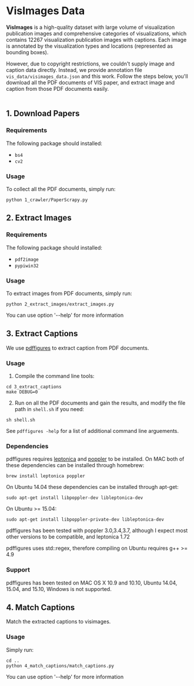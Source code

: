 # VisImages Data

<b>VisImages</b> is a high-quality dataset with large volume of visualization publication images and comprehensive categories 
of visualizations, which contains 12267 visualization publication images with captions. Each image is annotated by the 
visualization types and locations (represented as bounding boxes).<br>

However, due to copyright restrictions, we couldn't supply image and caption data directly. Instead, we provide annotation 
file `vis_data/visimages_data.json` and this work. 
Follow the steps below, you'll download all the PDF documents of VIS paper, and extract image and caption from those PDF documents easily.<br>
<br>

## 1. Download Papers
### Requirements
The following package should installed:
* `bs4`
* `cv2`

### Usage
To collect all the PDF documents, simply run:<br>
```
python 1_crawler/PaperScrapy.py
```

## 2. Extract Images
### Requirements
The following package should installed:
* `pdf2image`
* `pypiwin32`

### Usage
To extract images from PDF documents, simply run:<br>
```
python 2_extract_images/extract_images.py
```
You can use option '--help' for more information
<br>

## 3. Extract Captions
We use [pdffigures](http://pdffigures.allenai.org/) to extract caption from PDF documents.

### Usage

1. Compile the command line tools:

```
cd 3_extract_captions
make DEBUG=0
```

2. Run on all the PDF documents and gain the results, and modify the file path in `shell.sh` if you need:

```
sh shell.sh
```

See ```pdffigures -help``` for a list of additional command line arguements.

### Dependencies
pdffigures requires [leptonica](http://www.leptonica.com/) and [poppler](http://poppler.freedesktop.org/) to be installed.
On MAC both of these dependencies can be installed through homebrew:

```
brew install leptonica poppler
```

On Ubuntu 14.04 these dependencies can be installed through apt-get:

```
sudo apt-get install libpoppler-dev libleptonica-dev
```

On Ubuntu >= 15.04:

```
sudo apt-get install libpoppler-private-dev libleptonica-dev
```

pdffigures has been tested with poppler 3.0,3.4,3.7, although I expect most other versions to be compatible, and leptonica 1.72

pdffigures uses std::regex, therefore compiling on Ubuntu requires g++ >= 4.9

### Support
pdffigures has been tested on MAC OS X 10.9 and 10.10, Ubuntu 14.04, 15.04, and 15.10, Windows is not supported.
<br>

## 4. Match Captions
Match the extracted captions to visimages.

### Usage
Simply run:
```
cd ..
python 4_match_captions/match_captions.py
```
You can use option '--help' for more information


